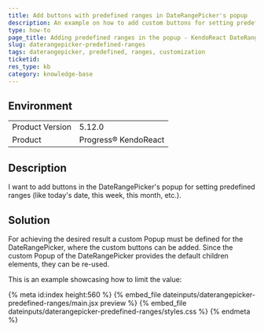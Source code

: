 ```yaml
---
title: Add buttons with predefined ranges in DateRangePicker's popup
description: An example on how to add custom buttons for setting predefined ranges in the DateRangePicker
type: how-to
page_title: Adding predefined ranges in the popup - KendoReact DateRangePicker
slug: daterangepicker-predefined-ranges
tags: daterangepicker, predefined, ranges, customization
ticketid: 
res_type: kb
category: knowledge-base
---
```


## Environment
<table>
    <tbody>
	    <tr> 
	    	<td>Product Version</td>
	    	<td>5.12.0</td>
	    </tr>
	    <tr>
	    	<td>Product</td>
	    	<td>Progress® KendoReact</td>
	    </tr>
    </tbody>
</table>


## Description
I want to add buttons in the DateRangePicker's popup for setting predefined ranges (like today's date, this week, this month, etc.).


## Solution
For achieving the desired result a custom Popup must be defined for the DateRangePicker, where the custom buttons can be added. Since the custom Popup of the DateRangePicker provides the default children elements, they can be re-used.

This is an example showcasing how to limit the value:

{% meta id:index height:560 %}
{% embed_file dateinputs/daterangepicker-predefined-ranges/main.jsx preview %}
{% embed_file dateinputs/daterangepicker-predefined-ranges/styles.css %}
{% endmeta %}
